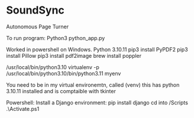 # SoundSync

Autonomous Page Turner

To run program:
Python3 python_app.py

Worked in powershell on Windows. Python 3.10.11
pip3 install PyPDF2
pip3 install Pillow
pip3 install pdf2image
brew install poppler

/usr/local/bin/python3.10
virtualenv -p /usr/local/bin/python3.10/bin/python3.11 myenv

You need to be in my virtual environemtn, called (venv)
this has python 3.10.11 installed and is comptaible with tkinter

Powershell:
Install a Django environment:
pip install django
cd into /Scripts
.\Activate.ps1
